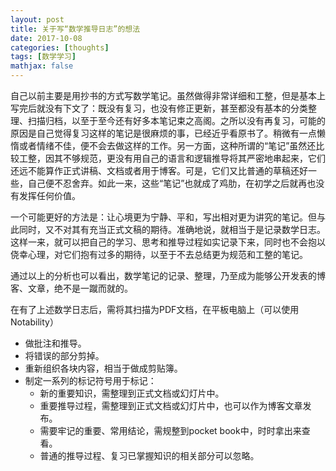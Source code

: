 ```yaml
---
layout: post
title: 关于写“数学推导日志”的想法
date: 2017-10-08
categories: [thoughts]
tags: [数学学习]
mathjax: false
---
```


自己以前主要是用抄书的方式写数学笔记。虽然做得非常详细和工整，但是基本上写完后就没有下文了：既没有复习，也没有修正更新，甚至都没有基本的分类整理、扫描归档，以至于至今还有好多本笔记束之高阁。之所以没有再复习，可能的原因是自己觉得复习这样的笔记是很麻烦的事，已经近乎看原书了。稍微有一点懒惰或者情绪不佳，便不会去做这样的工作。另一方面，这种所谓的“笔记”虽然还比较工整，因其不够规范，更没有用自己的语言和逻辑推导将其严密地串起来，它们还远不能算作正式讲稿、文档或者用于博客。可是，它们又比普通的草稿还好一些，自己便不忍舍弃。如此一来，这些“笔记”也就成了鸡肋，在初学之后就再也没有发挥任何价值。

一个可能更好的方法是：让心境更为宁静、平和，写出相对更为讲究的笔记。但与此同时，又不对其有充当正式文稿的期待。准确地说，就相当于是记录数学日志。这样一来，就可以把自己的学习、思考和推导过程如实记录下来，同时也不会抱以侥幸心理，对它们抱有过多的期待，以至于不去总结更为规范和工整的笔记。

通过以上的分析也可以看出，数学笔记的记录、整理，乃至成为能够公开发表的博客、文章，绝不是一蹴而就的。

在有了上述数学日志后，需将其扫描为PDF文档，在平板电脑上（可以使用Notability）

- 做批注和推导。
- 将错误的部分剪掉。
- 重新组织各块内容，相当于做成剪贴簿。
- 制定一系列的标记符号用于标记：
  - 新的重要知识，需整理到正式文档或幻灯片中。
  - 重要推导过程，需整理到正式文档或幻灯片中，也可以作为博客文章发布。
  - 需要牢记的重要、常用结论，需规整到pocket 	book中，时时拿出来查看。
  - 普通的推导过程、复习已掌握知识的相关部分可以忽略。
